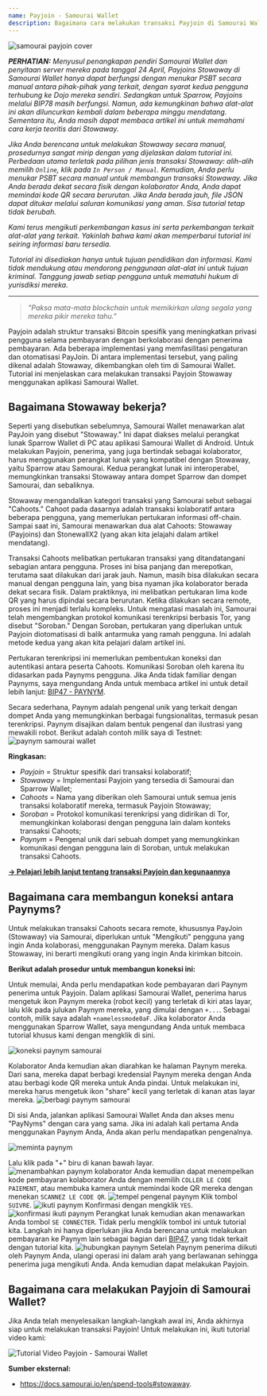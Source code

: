 ```yaml
---
name: Payjoin - Samourai Wallet
description: Bagaimana cara melakukan transaksi Payjoin di Samourai Wallet?
---
```

![samourai payjoin cover](assets/cover.webp)

***PERHATIAN:** Menyusul penangkapan pendiri Samourai Wallet dan penyitaan server mereka pada tanggal 24 April, Payjoins Stowaway di Samourai Wallet hanya dapat berfungsi dengan menukar PSBT secara manual antara pihak-pihak yang terkait, dengan syarat kedua pengguna terhubung ke Dojo mereka sendiri. Sedangkan untuk Sparrow, Payjoins melalui BIP78 masih berfungsi. Namun, ada kemungkinan bahwa alat-alat ini akan diluncurkan kembali dalam beberapa minggu mendatang. Sementara itu, Anda masih dapat membaca artikel ini untuk memahami cara kerja teoritis dari Stowaway.*

_Jika Anda berencana untuk melakukan Stowaway secara manual, prosedurnya sangat mirip dengan yang dijelaskan dalam tutorial ini. Perbedaan utama terletak pada pilihan jenis transaksi Stowaway: alih-alih memilih `Online`, klik pada `In Person / Manual`. Kemudian, Anda perlu menukar PSBT secara manual untuk membangun transaksi Stowaway. Jika Anda berada dekat secara fisik dengan kolaborator Anda, Anda dapat memindai kode QR secara berurutan. Jika Anda berada jauh, file JSON dapat ditukar melalui saluran komunikasi yang aman. Sisa tutorial tetap tidak berubah._

_Kami terus mengikuti perkembangan kasus ini serta perkembangan terkait alat-alat yang terkait. Yakinlah bahwa kami akan memperbarui tutorial ini seiring informasi baru tersedia._

_Tutorial ini disediakan hanya untuk tujuan pendidikan dan informasi. Kami tidak mendukung atau mendorong penggunaan alat-alat ini untuk tujuan kriminal. Tanggung jawab setiap pengguna untuk mematuhi hukum di yurisdiksi mereka._

---

> *"Paksa mata-mata blockchain untuk memikirkan ulang segala yang mereka pikir mereka tahu."*

Payjoin adalah struktur transaksi Bitcoin spesifik yang meningkatkan privasi pengguna selama pembayaran dengan berkolaborasi dengan penerima pembayaran. Ada beberapa implementasi yang memfasilitasi pengaturan dan otomatisasi PayJoin. Di antara implementasi tersebut, yang paling dikenal adalah Stowaway, dikembangkan oleh tim di Samourai Wallet. Tutorial ini menjelaskan cara melakukan transaksi Payjoin Stowaway menggunakan aplikasi Samourai Wallet.

## Bagaimana Stowaway bekerja?

Seperti yang disebutkan sebelumnya, Samourai Wallet menawarkan alat PayJoin yang disebut "Stowaway." Ini dapat diakses melalui perangkat lunak Sparrow Wallet di PC atau aplikasi Samourai Wallet di Android. Untuk melakukan Payjoin, penerima, yang juga bertindak sebagai kolaborator, harus menggunakan perangkat lunak yang kompatibel dengan Stowaway, yaitu Sparrow atau Samourai. Kedua perangkat lunak ini interoperabel, memungkinkan transaksi Stowaway antara dompet Sparrow dan dompet Samourai, dan sebaliknya.

Stowaway mengandalkan kategori transaksi yang Samourai sebut sebagai "Cahoots." Cahoot pada dasarnya adalah transaksi kolaboratif antara beberapa pengguna, yang memerlukan pertukaran informasi off-chain. Sampai saat ini, Samourai menawarkan dua alat Cahoots: Stowaway (Payjoins) dan StonewallX2 (yang akan kita jelajahi dalam artikel mendatang).

Transaksi Cahoots melibatkan pertukaran transaksi yang ditandatangani sebagian antara pengguna. Proses ini bisa panjang dan merepotkan, terutama saat dilakukan dari jarak jauh. Namun, masih bisa dilakukan secara manual dengan pengguna lain, yang bisa nyaman jika kolaborator berada dekat secara fisik. Dalam praktiknya, ini melibatkan pertukaran lima kode QR yang harus dipindai secara berurutan.
Ketika dilakukan secara remote, proses ini menjadi terlalu kompleks. Untuk mengatasi masalah ini, Samourai telah mengembangkan protokol komunikasi terenkripsi berbasis Tor, yang disebut "Soroban." Dengan Soroban, pertukaran yang diperlukan untuk Payjoin diotomatisasi di balik antarmuka yang ramah pengguna. Ini adalah metode kedua yang akan kita pelajari dalam artikel ini.

Pertukaran terenkripsi ini memerlukan pembentukan koneksi dan autentikasi antara peserta Cahoots. Komunikasi Soroban oleh karena itu didasarkan pada Paynyms pengguna. Jika Anda tidak familiar dengan Paynyms, saya mengundang Anda untuk membaca artikel ini untuk detail lebih lanjut: [BIP47 - PAYNYM](https://planb.network/tutorials/privacy/on-chain/paynym-bip47-a492a70b-50eb-4f95-a766-bae2c5535093).

Secara sederhana, Paynym adalah pengenal unik yang terkait dengan dompet Anda yang memungkinkan berbagai fungsionalitas, termasuk pesan terenkripsi. Paynym disajikan dalam bentuk pengenal dan ilustrasi yang mewakili robot. Berikut adalah contoh milik saya di Testnet: ![paynym samourai wallet](assets/en/1.webp)

**Ringkasan:**
- _Payjoin_ = Struktur spesifik dari transaksi kolaboratif;
- _Stowaway_ = Implementasi Payjoin yang tersedia di Samourai dan Sparrow Wallet;
- _Cahoots_ = Nama yang diberikan oleh Samourai untuk semua jenis transaksi kolaboratif mereka, termasuk Payjoin Stowaway;
- _Soroban_ = Protokol komunikasi terenkripsi yang didirikan di Tor, memungkinkan kolaborasi dengan pengguna lain dalam konteks transaksi Cahoots;
- _Paynym_ = Pengenal unik dari sebuah dompet yang memungkinkan komunikasi dengan pengguna lain di Soroban, untuk melakukan transaksi Cahoots.

[**-> Pelajari lebih lanjut tentang transaksi Payjoin dan kegunaannya**](https://planb.network/tutorials/privacy/on-chain/payjoin-848b6a23-deb2-4c5f-a27e-93e2f842140f)

## Bagaimana cara membangun koneksi antara Paynyms?

Untuk melakukan transaksi Cahoots secara remote, khususnya PayJoin (Stowaway) via Samourai, diperlukan untuk "Mengikuti" pengguna yang ingin Anda kolaborasi, menggunakan Paynym mereka. Dalam kasus Stowaway, ini berarti mengikuti orang yang ingin Anda kirimkan bitcoin.

**Berikut adalah prosedur untuk membangun koneksi ini:**

Untuk memulai, Anda perlu mendapatkan kode pembayaran dari Paynym penerima untuk Payjoin. Dalam aplikasi Samourai Wallet, penerima harus mengetuk ikon Paynym mereka (robot kecil) yang terletak di kiri atas layar, lalu klik pada julukan Paynym mereka, yang dimulai dengan `+...`. Sebagai contoh, milik saya adalah `+namelessmode0aF`. Jika kolaborator Anda menggunakan Sparrow Wallet, saya mengundang Anda untuk membaca tutorial khusus kami dengan mengklik di sini.

![koneksi paynym samourai](assets/notext/2.webp)

Kolaborator Anda kemudian akan diarahkan ke halaman Paynym mereka. Dari sana, mereka dapat berbagi kredensial Paynym mereka dengan Anda atau berbagi kode QR mereka untuk Anda pindai. Untuk melakukan ini, mereka harus mengetuk ikon "share" kecil yang terletak di kanan atas layar mereka.
![berbagi paynym samourai](assets/en/1.webp)

Di sisi Anda, jalankan aplikasi Samourai Wallet Anda dan akses menu "PayNyms" dengan cara yang sama. Jika ini adalah kali pertama Anda menggunakan Paynym Anda, Anda akan perlu mendapatkan pengenalnya.

![meminta paynym](assets/notext/3.webp)

Lalu klik pada "+" biru di kanan bawah layar.
![menambahkan paynym kolaborator](assets/notext/4.webp)
Anda kemudian dapat menempelkan kode pembayaran kolaborator Anda dengan memilih `COLLER LE CODE PAIEMENT`, atau membuka kamera untuk memindai kode QR mereka dengan menekan `SCANNEZ LE CODE QR`. ![tempel pengenal paynym](assets/notext/5.webp)
Klik tombol `SUIVRE`.
![ikuti paynym](assets/notext/6.webp)
Konfirmasi dengan mengklik `YES`.
![konfirmasi ikuti paynym](assets/notext/7.webp)
Perangkat lunak kemudian akan menawarkan Anda tombol `SE CONNECTER`. Tidak perlu mengklik tombol ini untuk tutorial kita. Langkah ini hanya diperlukan jika Anda berencana untuk melakukan pembayaran ke Paynym lain sebagai bagian dari [BIP47](https://planb.network/tutorials/privacy/on-chain/paynym-bip47-a492a70b-50eb-4f95-a766-bae2c5535093), yang tidak terkait dengan tutorial kita.
![hubungkan paynym](assets/notext/8.webp)
Setelah Paynym penerima diikuti oleh Paynym Anda, ulangi operasi ini dalam arah yang berlawanan sehingga penerima juga mengikuti Anda. Anda kemudian dapat melakukan Payjoin.

## Bagaimana cara melakukan Payjoin di Samourai Wallet?

Jika Anda telah menyelesaikan langkah-langkah awal ini, Anda akhirnya siap untuk melakukan transaksi Payjoin! Untuk melakukan ini, ikuti tutorial video kami:

![Tutorial Video Payjoin - Samourai Wallet](https://youtu.be/FXW6XZim0ww?si=EXalYwK1t9DT48aE)

**Sumber eksternal:**
- https://docs.samourai.io/en/spend-tools#stowaway.